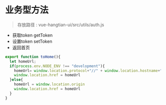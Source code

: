 # 业务型方法

> 存放路径 : vue-hangtian-ui/src/utils/auth.js
- 获取token getToken
- 设置token setToken
- 返回首页
```js
export function toHome(){
  let homeUrl;
  if(process.env.NODE_ENV !== "development"){
    homeUrl= window.location.protocol+"//" + window.location.hostname+":8082/xzpt/dist/index.html";
    window.location.href = homeUrl
  }else{
    homeUrl = window.location.origin
    window.location.href = homeUrl
  }
}
```

